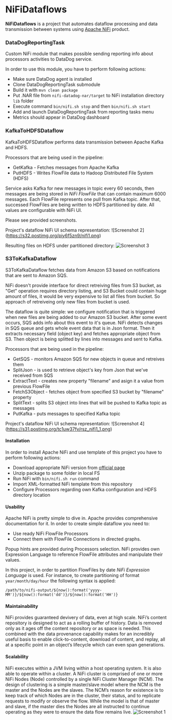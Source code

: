 # NiFiDataflows
**NiFiDataflows** is a project that automates dataflow processing and data transmission between systems using [Apache NiFi](https://nifi.apache.org/) product.

### DataDogReportingTask
Custom NiFi module that makes possible sending reporting info about processors activities to DataDog service.

In order to use this module, you have to perform following actions:
- Make sure DataDog agent is installed
- Clone DataDogReportingTask submodule
- Build it with `mvn clean package`
- Put .NAR file from `nifi-datadog-nar/target` to NiFi installation directory `lib` folder
- Execute command `bin/nifi.sh stop` and then `bin/nifi.sh start`
- Add and launch DataDogReportingTask from reporting tasks menu
- Metrics should appear in DataDog dashboard


### KafkaToHDFSDataflow
KafkaToHDFSDataflow performs data transmission between Apache Kafka and HDFS.

Processors that are being used in the pipeline:
- GetKafka - Fetches messages from Apache Kafka
- PutHDFS - Writes FlowFile data to Hadoop Distributed File System (HDFS)

Service asks Kafka for new messages in topic every 60 seconds, then messages are being stored in *NiFi FlowFile* that can contain maximum 6000 messages. Each FlowFile represents one pull from Kafka topic. After that, successed FlowFiles are being written to HDFS partitioned by date. All values are configurable with NiFi UI.

Please see provided screenshots.

Project's dataflow NiFi UI schema representation:
![Screenshot 2] (https://s32.postimg.org/piy6f5zn9/nifi1.png)

Resulting files on HDFS under partitioned directory:
![Screenshot 3](https://s32.postimg.org/kxpjacb05/nifi2.png)

### S3ToKafkaDataflow
S3ToKafkaDataflow fetches data from Amazon S3 based on notifications that are sent to Amazon SQS.

NiFi doesn't provide interface for direct retreiving files from S3 bucket, as "Get" operation requires directory listing, and S3 Bucket could contain huge amount of files, it would be very expensive to list all files from bucket. So approach of retreiveing only new files from bucket is used.

The dataflow is quite simple: we configure notification that is triggered when new files are being added to our Amazon S3 bucket. After some event occurs, SQS adds info about this event to it's queue. NiFi detects changes in SQS queue and gets whole event data that is in Json format. Then it extracts necessary field (object key) and fetches appropriate object from S3. Then object is being splitted by lines into messages and sent to Kafka.

Processors that are being used in the pipeline:
- GetSQS - monitors Amazon SQS for new objects in queue and retreives them
- SplitJson - is used to retrieve object's key from Json that we've received from SQS
- ExtractText - creates new property "filename" and asign it a value from previous FlowFile
- FetchS3Object - fetches object from specified S3 bucket by "filename" property
- SplitText - splits S3 object into lines that will be pushed to Kafka topic as messages
- PutKafka - puts messages to specified Kafka topic

Project's dataflow NiFi UI schema representation:
![Screenshot 4] (https://s31.postimg.org/tc1uw37fv/rsz_nifi1_1.png)

#### Installation
In order to install Apache NiFi and use template of this project you have to perform following actions:
- Download appropriate NiFi version from [official page](http://nifi.apache.org/download.html) 
- Unzip package to some folder in local FS
- Run NiFi with `bin/nifi.sh run` command
- Import XML-formatted NiFi template from this repository
- Configure Processors regarding own Kafka configuration and HDFS directory location

#### Usability

Apache NiFi is pretty simple to dive in. Apache provides comprehensive documentation for it. 
In order to create simple dataflow you need to:
- Use ready NiFi FlowFile Processors
- Connect them with FlowFile Connections in directed graphs.

Popup hints are provided during Processors selection.
NiFi provides own Expression Language to reference FlowFile attributes and manipulate their values.

In this project, in order to partition FlowFiles by date *NiFi Expression Language* is used.
For instance, to create partitioning of format `year/month/day/hour` the following syntax is applied:

```
/path/to/nifi-output/${now():format('yyyy-MM')}/${now():format('dd')}/${now():format('HH')}
```

#### Maintainability
NiFi provides guaranteed devivery of data, even at high scale. NiFi’s content repository is designed to act as a rolling buffer of history. Data is removed only as it ages off the content repository or as space is needed. This combined with the data provenance capability makes for an incredibly useful basis to enable click-to-content, download of content, and replay, all at a specific point in an object’s lifecycle which can even span generations.


#### Scalability
NiFi executes within a JVM living within a host operating system. It is also able to operate within a cluster.
A NiFi cluster is comprised of one or more NiFi Nodes (Node) controlled by a single NiFi Cluster Manager (NCM). The design of clustering is a simple master/slave model where the NCM is the master and the Nodes are the slaves. The NCM’s reason for existence is to keep track of which Nodes are in the cluster, their status, and to replicate requests to modify or observe the flow. While the model is that of master and slave, if the master dies the Nodes are all instructed to continue operating as they were to ensure the data flow remains live. 
![Screenshot 1](https://s31.postimg.org/5xqm4vs4r/nifi4.png)
